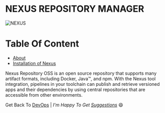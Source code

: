 # NEXUS REPOSITORY MANAGER

![NEXUS](./img/NexusRepo_logo.png)

Table Of Content
================

- [About](#about)
- [Installation of Nexus](./nexus_installation.md)

<a name='about'></a>
Nexus Repository OSS is an open source repository that supports many artifact formats, including Docker, Java™, and npm. With the Nexus tool integration, pipelines in your toolchain can publish and retrieve versioned apps and their dependencies by using central repositories that are accessible from other environments.


Get Back To [DevOps](../../../)  | _I'm Happy To Get [Suggestions](https://forms.gle/TbfdXQ5H3a3oSTjo6)_ :smile:

